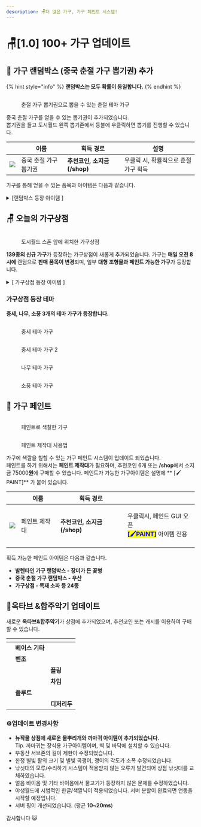 ```yaml
---
description: 🪑더 많은 가구, 가구 페인트 시스템!
---
```


# 🪑\[1.0] 100+ 가구 업데이트

## 🎁  가구 랜덤박스 (중국 춘절 가구 뽑기권) 추가

{% hint style="info" %}
**랜덤박스는 모두 확률이 동일합니다.**
{% endhint %}

<figure><img src="../.gitbook/assets/2023-02-18_01.49.48.png" alt=""><figcaption><p>춘절 가구 뽑기권으로 뽑을 수 있는 춘절 테마 가구</p></figcaption></figure>

중국 춘절 가구를 얻을 수 있는 뽑기권이 추가되었습니다. \
뽑기권을 들고 도시월드 왼쪽 뽑기존에서 등불에 우클릭하면 뽑기를 진행할 수 있습니다.

|                                             | 이름           | 획득 경로                | 설명                    |
| ------------------------------------------- | ------------ | -------------------- | --------------------- |
| ![](<../.gitbook/assets/redticket (1).png>) | 중국 춘절 가구 뽑기권 | **추천코인, 소지금(/shop)** | 우클릭 시, 확률적으로 춘절 가구 획득 |

가구를 통해 얻을 수 있는 품목과 아이템은 다음과 같습니다.

<details>

<summary>[랜덤박스 등장 아이템 ] </summary>

![](<../.gitbook/assets/image (6).png>)

* 계단형 3단 복자등&#x20;
* 중간 3단 복자등&#x20;
* 끈 달린 복자등&#x20;
* 끈 달린 이중 복자등&#x20;
* 끈 달린 삼중 복자등&#x20;
* 복자 소형 등불&#x20;
* 복자 대형 등불&#x20;
* 복자 대형 가로등&#x20;
* 음양 벽걸이&#x20;
* 복자 소형 가로등&#x20;
* 빨간 우산&#x20;
* **하늘색 우산 (페인트 가능)**&#x20;
* 새해 폭죽 수레&#x20;
* 끈 달린 복자 장식&#x20;
* 벚꽃나무 잎&#x20;
* 단풍나무 잎&#x20;
* 새해 폭죽&#x20;
* 엎어진 새해 폭죽&#x20;
* 벚꽃 의자&#x20;
* 꽃이 핀 벚꽃나무 묘목&#x20;
* 열매가 맺힌 벚꽃나무 묘목&#x20;
* 벚꽃 테이블&#x20;
* 등불 돌 장식



</details>



## 🪑  오늘의 가구상점

<figure><img src="../.gitbook/assets/Animation.gif" alt=""><figcaption><p>도시월드 스폰 앞에 위치한 가구상점</p></figcaption></figure>

**139종의 신규 가구**가 등장하는 가구상점이 새롭게 추가되었습니다. 가구는 **매일 오전 8시에** 랜덤으로 **판매 품목이 변경**되며, 일부 **대형 조형물과 페인트 가능한 가구**가 등장합니다. &#x20;

<details>

<summary>[ 가구상점 등장 아이템 ] </summary>

* **(가격/설명은 추후 위키 정리 예정)**&#x20;

![](<../.gitbook/assets/image (10).png>)

![](<../.gitbook/assets/image (13).png>)

![](<../.gitbook/assets/image (5).png>)

![](<../.gitbook/assets/image (11).png>)

![](../.gitbook/assets/image.png)

</details>

### 가구상점 등장 테마

**중세, 나무, 소풍 3개의 테마 가구가 등장합니다.**

<figure><img src="../.gitbook/assets/2023-02-21_20.54.58.png" alt=""><figcaption><p>중세 테마 가구</p></figcaption></figure>

<figure><img src="../.gitbook/assets/2023-02-21_23.17.04.png" alt=""><figcaption><p>중세 테마 가구 2</p></figcaption></figure>

<figure><img src="../.gitbook/assets/2023-02-21_19.07.18.png" alt=""><figcaption><p>나무 테마 가구</p></figcaption></figure>

<figure><img src="../.gitbook/assets/2023-02-22_22.30.14 (1).png" alt=""><figcaption><p>소풍 테마 가구</p></figcaption></figure>

## 🎨  가구 페인트

<figure><img src="../.gitbook/assets/2023-02-23_14.16.52.png" alt=""><figcaption><p>페인트로 색칠한 가구</p></figcaption></figure>

<figure><img src="../.gitbook/assets/Animation (1).gif" alt=""><figcaption><p>페인트 제작대 사용법</p></figcaption></figure>

가구에 색깔을 칠할 수 있는 가구 페인트 시스템이 업데이트 되었습니다.  \
페인트를 하기 위해서는 **페인트 제작대**가 필요하며, 추천코인 6개 또는 **/shop**에서 소지금 75000**원**에 구매할 수 있습니다. 페인트가 가능한 가구아이템은 설명에 ** **<mark style="color:blue;">**\[🖌️PAINT]**</mark> 가 붙어 있습니다.

|                                       | 이름       | 획득 경로                |                                                                                                 |
| ------------------------------------- | -------- | -------------------- | ----------------------------------------------------------------------------------------------- |
| ![](../.gitbook/assets/paintdesk.png) |  페인트 제작대 | **추천코인, 소지금(/shop)** | <p>우클릭시, 페인트 GUI 오픈<br> <mark style="color:blue;"><strong>[🖌️PAINT]</strong></mark> 아이템 전용</p> |

획득 가능한 페인트 아이템은 다음과 같습니다.&#x20;

* **발렌타인 가구 랜덤박스 - 장미가 든 꽃병**&#x20;
* **중국 춘절 가구 랜덤박스 - 우산**
* **가구상점 - 목재 소파 등 24종**&#x20;

## 🎷옥타브 &합주악기 업데이트

새로운 **옥타브&합주악기**가 상점에 추가되었으며, 추천코인 또는 캐시를 이용하여 구매할 수 있습니다.

<table data-view="cards"><thead><tr><th></th><th></th><th></th></tr></thead><tbody><tr><td><img src="../.gitbook/assets/bassguitar.png" alt=""></td><td><strong>베이스 기타</strong></td><td></td></tr><tr><td><img src="../.gitbook/assets/benjo.png" alt=""></td><td><strong>벤조</strong></td><td></td></tr><tr><td><img src="../.gitbook/assets/pling.png" alt=""></td><td></td><td><strong>플링</strong></td></tr><tr><td><img src="../.gitbook/assets/chime.png" alt=""></td><td></td><td><strong>차임</strong></td></tr><tr><td><img src="../.gitbook/assets/flute.png" alt=""></td><td><strong>플루트</strong></td><td></td></tr><tr><td><img src="../.gitbook/assets/didgerigoo (1).png" alt=""></td><td></td><td><strong>디저리두</strong></td></tr></tbody></table>

### &#x20;⚙️업데이트 변경사항

* **뉴작물 상점에 새로운 물뿌리개와 까마귀 아이템이 추가되었습니다.**\
  &#x20; Tip. 까마귀는 장식용 가구아이템이며, 벽 및 바닥에 설치할 수 있습니다.
* 부동산 서브존의 길이 제한이 수정되었습니다.
* 한정 별빛 활의 크기 및 별빛 곡괭이, 괭이의 각도가 소폭 수정되었습니다.
* 낚싯대의 모루/수리하기 시스템이 적용받지 않는 오류가 발견되어 상점 낚싯대를 교체하였습니다.
* 얼음 바이옴 및 기타 바이옴에서 물고기가 등장하지 않은 문제를 수정하였습니다.
* 야생월드에 시범적인 한글/색깔닉이 적용되었습니다. 서버 분할이 완료되면 연동을 시작할 예정입니다.&#x20;
* 서버 핑이 개선되었습니다. (평균 **10\~20ms**)

감사합니다 😺

